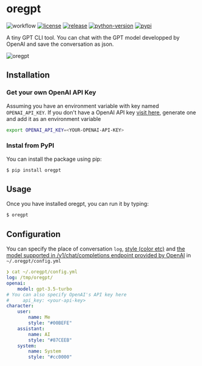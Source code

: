 # oregpt
![workflow](https://github.com/shinichi-takayanagi/oregpt/actions/workflows/main.yml/badge.svg)
[![license](https://img.shields.io/github/license/shinichi-takayanagi/oregpt.svg)](https://github.com/shinichi-takayanagi/oregpt/blob/master/LICENSE)
[![release](https://img.shields.io/github/release/shinichi-takayanagi/oregpt.svg)](https://github.com/shinichi-takayanagi/oregpt/releases/latest)
[![python-version](https://img.shields.io/pypi/pyversions/oregpt.svg)](https://pypi.org/project/oregpt/)
[![pypi](https://img.shields.io/pypi/v/oregpt?color=%2334D058&label=pypi%20package)](https://pypi.org/project/oregpt)

A tiny GPT CLI tool.
You can chat with the GPT model developped by OpenAI and save the conversation as json.

![oregpt](https://user-images.githubusercontent.com/24406372/236609166-0f2385b1-fd9e-4810-b80d-c19c44d13411.gif)

## Installation
### Get your own OpenAI API Key
Assuming you have an environment variable with key named `OPENAI_API_KEY`.
If you don't have a OpenAI API key [visit here](https://platform.openai.com/account/api-keys), generate one and add it as an environment variable

```bash
export OPENAI_API_KEY=<YOUR-OPENAI-API-KEY>

```

### Instal from PyPI
You can install the package using pip:

```bash
$ pip install oregpt
```

## Usage
Once you have installed oregpt, you can run it by typing:
```bash
$ oregpt
```

## Configuration
You can specify the place of conversation `log`,
[style (color etc)](https://python-prompt-toolkit.readthedocs.io/en/master/pages/advanced_topics/styling.html)
and
[the model supported in /v1/chat/completions endpoint provided by OpenAI](https://platform.openai.com/docs/models/overview)
in `~/.oregpt/config.yml`
```yaml
❯ cat ~/.oregpt/config.yml
log: /tmp/oregpt/
openai:
    model: gpt-3.5-turbo
# You can also specify OpenAI's API key here
#     api_key: <your-api-key>
character:
    user:
        name: Me
        style: "#00BEFE"
    assistant:
        name: AI
        style: "#87CEEB"
    system:
        name: System
        style: "#cc0000"
```
